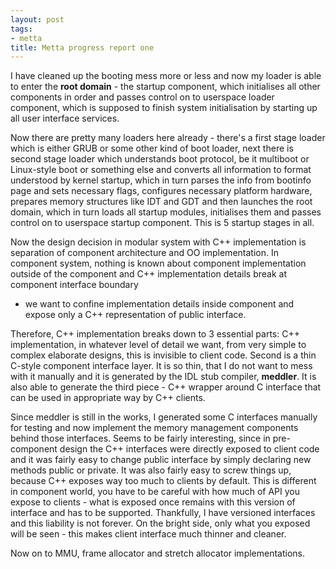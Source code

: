 ```yaml
--- 
layout: post
tags: 
- metta
title: Metta progress report one
---
```

I have cleaned up the booting mess more or less and now my loader is able to
enter the **root domain** - the startup component, which initialises all other
components in order and passes control on to userspace loader component, which
is supposed to finish system initialisation by starting up all user interface
services.

Now there are pretty many loaders here already - there's a first stage loader
which is either GRUB or some other kind of boot loader, next there is second
stage loader which understands boot protocol, be it multiboot or Linux-style
boot or something else and converts all information to format understood by
kernel startup, which in turn parses the info from bootinfo page and sets
necessary flags, configures necessary platform hardware, prepares memory
structures like IDT and GDT and then launches the root domain, which in turn
loads all startup modules, initialises them and passes control on to userspace
startup component. This is 5 startup stages in all.

Now the design decision in modular system with C++ implementation is
separation of component architecture and OO implementation. In component
system, nothing is known about component implementation outside of the
component and C++ implementation details break at component interface boundary
- we want to confine implementation details inside component and expose only a
C++ representation of public interface.

Therefore, C++ implementation breaks down to 3 essential parts: C++
implementation, in whatever level of detail we want, from very simple to
complex elaborate designs, this is invisible to client code. Second is a thin
C-style component interface layer. It is so thin, that I do not want to mess
with it manually and it is generated by the IDL stub compiler, **meddler**. It
is also able to generate the third piece - C++ wrapper around C interface that
can be used in appropriate way by C++ clients.

Since meddler is still in the works, I generated some C interfaces manually
for testing and now implement the memory management components behind those
interfaces. Seems to be fairly interesting, since in pre-component design the
C++ interfaces were directly exposed to client code and it was fairly easy to
change public interface by simply declaring new methods public or private. It
was also fairly easy to screw things up, because C++ exposes way too much to
clients by default. This is different in component world, you have to be
careful with how much of API you expose to clients - what is exposed once
remains with this version of interface and has to be supported. Thankfully, I
have versioned interfaces and this liability is not forever. On the bright
side, only what you exposed will be seen - this makes client interface much
thinner and cleaner.

Now on to MMU, frame allocator and stretch allocator implementations.
